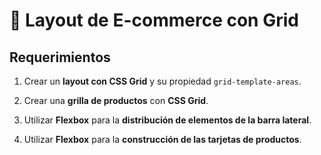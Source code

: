 # 🛒 Layout de E-commerce con Grid

## Requerimientos

1. Crear un **layout con CSS Grid** y su propiedad `grid-template-areas`.

2. Crear una **grilla de productos** con **CSS Grid**.

3. Utilizar **Flexbox** para la **distribución de elementos de la barra lateral**.

4. Utilizar **Flexbox** para la **construcción de las tarjetas de productos**.
